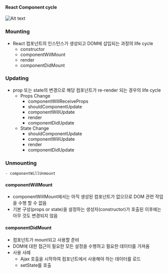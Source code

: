 #### React Component cycle
![Alt text](https://jaeyeophan.github.io/images/react_component_life_cycle.png)

### Mounting
- React 컴포넌트의 인스턴스가 생성되고 DOM에 삽입되는 과정의 life cycle
	- constructor
	- componentWillMount
	- render
	- componentDidMount

### Updating
- prop 또는 state의 변경으로 해당 컴포넌트가 re-render 되는 경우의 life cycle
	- Props Change
		- componentWillReceiveProps
		- shouldComponentUpdate
		- componentWillUpdate
		- render
		- componentDidUpdate
	- State Change
		- shouldComponentUpdate
		- componentWillUpdate
		- render
		- componentDidUpdate

### Unmounting
	- componentWillUnmount 


#### componentWillMount
- componentWillMount에서는 아직 생성된 컴포넌트가 없으므로 DOM 관련 작업을 수행 할 수 없음
- 기본 구성(props or state)을 설정하는 생성자(constructor)가 호출된 이후에는 아무 것도 변경되지 않음

#### componentDidMount
- 컴포넌트가 mount되고 사용할 준비
-  DOM에 대한 접근이 필요한 모든 설정을 수행하고 필요한 데이터를 가져옴
-  사용 사례
	-  Ajax 호출을 시작하여 컴포넌트에서 사용해야 하는 데이터를 로드
	-  setState를 호출
